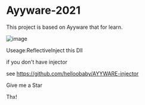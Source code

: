 # Ayyware-2021

This project is based on Ayyware that for learn.

![image](https://github.com/helloobaby/AYYWARE-CSGO-2021/blob/master/spinbot.gif)


Useage:ReflectiveInject this Dll

if you don't have injector

see https://github.com/helloobaby/AYYWARE-injector


Give me a Star

Thx!
